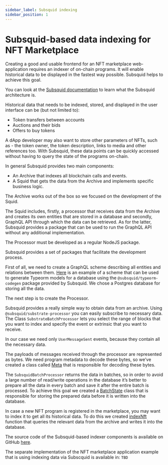 ```yaml
---
sidebar_label: Subsquid indexing
sidebar_position: 1
---
```


# Subsquid-based data indexing for NFT Marketplace

Creating a good and usable frontend for an NFT marketplace web-application requires an indexer of on-chain programs. It will enable historical data to be displayed in the fastest way possible. Subsquid helps to achieve this goal.

You can look at the [Subsquid documentation](https://docs.subsquid.io/overview/) to learn what the Subsquid architecture is.

Historical data that needs to be indexed, stored, and displayed in the user interface can be (but not limited to):
- Token transfers between accounts
- Auctions and their bids
- Offers to buy tokens

A dApp developer may also want to store other parameters of NFTs, such as - the token owner, the token description, links to media and other references too. With Subsquid, these data points can be quickly accessed without having to query the state of the programs on-chain.

In general Subsquid provides two main components:
- An Archive that indexes all blockchain calls and events.
- A Squid that gets the data from the Archive and implements specific business logic.

The Archive works out of the box so we focused on the development of the Squid.

The Squid includes, firstly, a processor that receives data from the Archive and creates its own entities that are stored in a database and secondly, GraphQL API through which the data can be retrieved. As for the latter, Subsquid provides a package that can be used to run the GraphQL API without any additional implementation.

The Processor must be developed as a regular NodeJS package.

Subsquid provides a set of packages that facilitate the development process.

First of all, we need to create a GraphQL scheme describing all entities and relations between them. [Here](https://github.com/gear-tech/gear-integrations/blob/master/Subsquid/nft-marketplace/schema.graphql)  is an example of a scheme that can be used to generate Typeorm models for a database using the `@subsquid/typeorm-codegen` package provided by Subsquid. We chose a Postgres database for storing all the data.

The next step is to create the Processor.

Subsquid provides a really simple way to obtain data from an archive. Using `@subsquid/substrate-processor` you can easily subscribe to necessary data. The Class `SubstrateBatchProcessor` lets you select the range of blocks that you want to index and specify the event or extrinsic that you want to receive.

In our case we need only `UserMessageSent` events, because they contain all the necessary data.

The payloads of messages received through the processor are represented as bytes. We need program metadata to decode these bytes, so we’ve created a class called [Meta](https://github.com/gear-tech/gear-integrations/blob/master/Subsquid/nft-marketplace/src/meta.ts) that is responsible for decoding these bytes.

The `SubsquidBatchProcessor` returns the data in batches, so in order to avoid a large number of read/write operations in the database it’s better to prepare all the data in every batch and save it after the entire batch is processed. To achieve this goal we created a [BatchState](https://github.com/gear-tech/gear-integrations/blob/master/Subsquid/nft-marketplace/src/state.ts) class that is responsible for storing the prepared data before it is written into the database.

In case a new NFT program is registered in the marketplace, you may want to index it to get all its historical data. To do this we created [indexNft](https://github.com/gear-tech/gear-integrations/blob/master/Subsquid/nft-marketplace/src/indexNft.ts) function that queries the relevant data from the archive and writes it into the database.

The source code of the Subsquid-based indexer components is available on GitHub [here](https://github.com/gear-tech/gear-integrations/tree/master/Subsquid).

The separate implementation of the NFT marketplace application example that is using indexing data via Subscquid is available in: `TBD`

